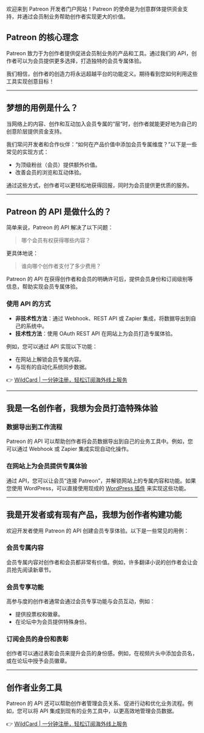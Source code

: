 欢迎来到 Patreon 开发者门户网站！Patreon 的使命是为创意群体提供资金支持，并通过会员制业务帮助创作者实现更大的价值。

## Patreon 的核心理念

Patreon 致力于为创作者提供促进会员制业务的产品和工具。通过我们的 API，创作者可以为会员提供更多选择，打造独特的会员专属体验。

我们相信，创作者的创造力将永远超越平台的功能定义。期待看到您如何利用这些工具实现创意目标！

---

## 梦想的用例是什么？

当网络上的内容、创作和互动加入会员专属的“层”时，创作者就能更好地为自己的创意阶层提供资金支持。

我们常问开发者和合作伙伴：“如何在产品价值中添加会员专属维度？”以下是一些常见的实现方式：

- 为顶级粉丝（会员）提供额外价值。
- 改善会员的浏览和互动体验。

通过这些方式，创作者可以更轻松地获得回报，同时为会员提供更优质的服务。

---

## Patreon 的 API 是做什么的？

简单来说，Patreon 的 API 解决了以下问题：

> 哪个会员有权获得哪些内容？

更具体地说：

> 谁向哪个创作者支付了多少费用？

Patreon 的 API 在获得创作者和会员的明确许可后，提供会员身份和订阅级别等信息，帮助实现会员专属体验。

### 使用 API 的方式

- **非技术性方法**：通过 Webhook、REST API 或 Zapier 集成，将数据导出到自己的系统中。
- **技术性方法**：使用 OAuth REST API 在网站上为会员打造专属体验。

例如，您可以通过 API 实现以下功能：
- 在网站上解锁会员专属内容。
- 与现有的自动化系统同步数据。

👉 [WildCard | 一分钟注册，轻松订阅海外线上服务](https://bit.ly/bewildcard)

---

## 我是一名创作者，我想为会员打造特殊体验

### 数据导出到工作流程

Patreon 的 API 可以帮助创作者将会员数据导出到自己的业务工具中。例如，您可以通过 Webhook 或 Zapier 集成实现自动化操作。

### 在网站上为会员提供专属体验

通过 API，您可以让会员“连接 Patreon”，并解锁网站上的专属内容和功能。如果您使用 WordPress，可以直接使用现成的 [WordPress 插件](https://bit.ly/bewildcard) 来实现这些功能。

---

## 我是开发者或有现有产品，我想为创作者构建功能

欢迎开发者使用 Patreon 的 API 创建会员专享体验。以下是一些常见的用例：

### 会员专属内容

会员专属内容对创作者和会员都非常有价值。例如，许多翻译小说的创作者会让会员抢先阅读新章节。

### 会员专享功能

高参与度的创作者通常会通过会员专享功能与会员互动，例如：
- 提供投票权和徽章。
- 在论坛中为会员提供特殊身份。

### 订阅会员的身份和表彰

创作者可以通过表彰会员来提升会员的身份感。例如，在视频片头中添加会员名，或在论坛中授予会员徽章。

---

## 创作者业务工具

Patreon 的 API 还可以帮助创作者管理会员关系、促进行动和优化业务流程。例如，您可以将 API 集成到现有的业务工具中，以更高效地管理会员数据。

👉 [WildCard | 一分钟注册，轻松订阅海外线上服务](https://bit.ly/bewildcard)